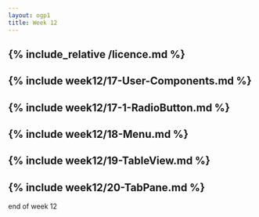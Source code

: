 ```yaml
---
layout: ogp1
title: Week 12
---
```


{% include_relative /licence.md %}
---
{% include week12/17-User-Components.md %}
---
{% include week12/17-1-RadioButton.md %}
---
{% include week12/18-Menu.md %}
---
{% include week12/19-TableView.md %}
---
{% include week12/20-TabPane.md %}
---
end of week 12